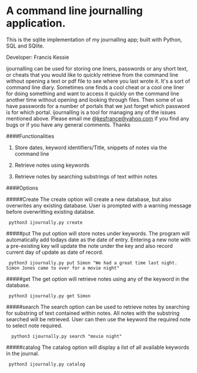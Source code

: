 # A command line journalling application. 
This is the sqlite implementation of my journalling app; built with Python, SQL and SQlite.

Developer: Francis Kessie

ijournalling can be used for storing one liners, passwords or any short text, or cheats that you would like to quickly retrieve from the command line without opening a text or pdf file to see where you last wrote it. It's a sort of command line diary. Sometimes one finds a cool cheat or  a cool one liner for doing something and want to access it quickly on the command line another time without opening and looking through files. Then some of us have passwords for a number of portals that we just forget which password is for which portal. ijournalling is a tool for managing any of the issues mentioned above. Please email me @kesfrance@yahoo.com if you find any bugs or if you have any general comments. Thanks

####Functionalities

1. Store dates, keyword identifiers/Title, snippets of notes via the command line 

2. Retrieve notes using keywords

3. Retrieve notes by searching substrings of text within notes

####Options

#####Create
  The create option will create a new database, but also overwrites any existing database. User is prompted with 
  a warning message before overwritting existing databse. 
     
     python3 ijournally.py create
     
#####put
   The put option will store notes under keywords. The program will automatically add todays date
   as the date of entry. Entering a new note with a pre-existing key will update the note under the key and 
   also record current day of update as date of record.
   
     python3 ijournally.py put Simon "We had a great time last night. Simon Jones came to over for a movie night"

#####get
   The get option will retrieve notes using any of the keyword in the database.
   
     python3 ijournally.py get Simon

#####search
   The search option can be used to retrieve notes by searching for substring of text contained within notes.
   All notes with the substring searched will be retrieved. User can then use the keyword the required note
   to select note required.
     
      python3 ijournally.py search "movie night"
    
#####catalog
   The catalog option will display a list of all available keywords in the journal.
   
     python3 ijournally.py catalog
